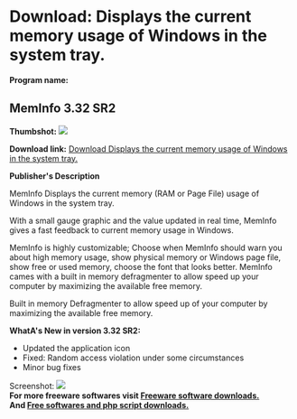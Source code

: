 # Download: Displays the current memory usage of Windows in the system tray.

**Program name:**

## MemInfo 3.32 SR2

  
**Thumbshot:** ![](http://www.freewarefiles.com/screenshot/meminfo3_md.jpg)   
  
**Download link:** [Download Displays the current memory usage of Windows in the system tray.](http://freesoftwares.boysofts.com/MemInfo_program_13550.html)  
  


**Publisher's Description**  
  


MemInfo Displays the current memory (RAM or Page File) usage of Windows in the system tray. 

With a small gauge graphic and the value updated in real time, MemInfo gives a fast feedback to current memory usage in Windows.

MemInfo is highly customizable; Choose when MemInfo should warn you about high memory usage, show physical memory or Windows page file, show free or used memory, choose the font that looks better. MemInfo cames with a built in memory defragmenter to allow speed up your computer by maximizing the available free memory. 

Built in memory Defragmenter to allow speed up of your computer by maximizing the available free memory.

**WhatA's New in version 3.32 SR2:**

  * Updated the application icon 
  * Fixed: Random access violation under some circumstances 
  * Minor bug fixes 

  
  
Screenshot: ![](http://www.freewarefiles.com/screenshot/meminfo3.jpg)   
**For more freeware softwares visit [Freeware software downloads.](http://freesoftwares.boysofts.com/)**   
**And [Free softwares and php script downloads.](http://www.boysofts.com/)**
